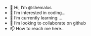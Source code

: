 - 👋 Hi, I’m @shemalxs
- 👀 I’m interested in coding...
- 🌱 I’m currently learning ...
- 💞️ I’m looking to collaborate on github
- 📫 How to reach me here..

<!---
shemalxs/shemalxs is a ✨ special ✨ repository because its `README.md` (this file) appears on your GitHub profile.
You can click the Preview link to take a look at your changes.
--->
